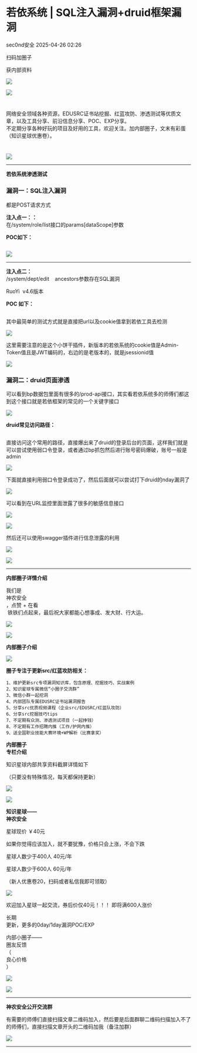#  若依系统 | SQL注入漏洞+druid框架漏洞   
 sec0nd安全   2025-04-26 02:26  
  
扫码加圈子  
  
获内部资料  
  
![](https://mmbiz.qpic.cn/sz_mmbiz_jpg/b7iaH1LtiaKWXLicr9MthUBGib1nvDibDT4r6iaK4cQvn56iako5nUwJ9MGiaXFdhNMurGdFLqbD9Rs3QxGrHTAsWKmc1w/640?wx_fmt=jpeg&from=appmsg "")  
  
  
![](https://mmbiz.qpic.cn/mmbiz_png/b96CibCt70iaaJcib7FH02wTKvoHALAMw4fchVnBLMw4kTQ7B9oUy0RGfiacu34QEZgDpfia0sVmWrHcDZCV1Na5wDQ/640?wx_fmt=png&wxfrom=13&wx_lazy=1&wx_co=1&tp=wxpic "")  
  
  
#   
  
网络安全领域各种资源，EDUSRC证书站挖掘、红蓝攻防、渗透测试等优质文章，以及工具分享、前沿信息分享、POC、EXP分享。  
不定期分享各种好玩的项目及好用的工具，欢迎关注。加内部圈子，文末有彩蛋（知识星球优惠卷）。  
#   
  
  
![](https://mmbiz.qpic.cn/mmbiz_png/iabIwdjuHp2VkevXU9Iiad0pl0dnkk6GmAQNiaqmb1kKX2NGKhaGF7m8UicdyCp9agykgzj7pNN1oEw4b3QLvFbibzQ/640?wx_fmt=png&from=appmsg&wxfrom=13&wx_lazy=1&wx_co=1&tp=wxpic "")  
  
****  
**若依系统渗透测试**  
### 漏洞一：SQL注入漏洞  
  
都是POST请求方式  
  
**注入点一：：**  
在/system/role/list接口的params[dataScope]参数  
  
**POC如下：**  
```
```  
  
![](https://mmbiz.qpic.cn/sz_mmbiz_png/b7iaH1LtiaKWUC10GsvKBwRWhZg09RpU5FL90IMcwGkKPOicsZibh8g5qYyar555prjqN3TynWdxUBMicSsO7QOQ8vQ/640?wx_fmt=png&from=appmsg "")  
  
****  
**注入点二：**  
/system/dept/edit    ancestors参数存在SQL漏洞  
  
RuoYi  v4.6版本  
  
**POC 如下：**  
```
```  
  
  
其中最简单的测试方式就是直接把url以及cookie值拿到若依工具去检测  
  
![](https://mmbiz.qpic.cn/sz_mmbiz_png/b7iaH1LtiaKWUC10GsvKBwRWhZg09RpU5FGUgITCXM1ZtwQxpGFJxOu2pz52BPkUcKq6oRTCIVCByFpgXYGduTNQ/640?wx_fmt=png&from=appmsg "")  
  
  
这里需要注意的是这个小饼干插件，新版本的若依系统的cookie值是Admin-Token值且是JWT编码的，右边的是老版本的，就是jsessionid值  
  
![](https://mmbiz.qpic.cn/sz_mmbiz_png/b7iaH1LtiaKWUC10GsvKBwRWhZg09RpU5F3AhYCS9ycsA34MWEY3NXYic2UNRRDia8rLyKvU9AkXhOTE2rwzFJbQ3g/640?wx_fmt=png&from=appmsg "")  
###   
### 漏洞二：druid页面渗透  
  
可以看到bp数据包里面有很多的/prod-api接口，其实看若依系统多的师傅们都这到这个接口就是若依框架的常见的一个关键字接口  
  
![](https://mmbiz.qpic.cn/sz_mmbiz_png/b7iaH1LtiaKWUC10GsvKBwRWhZg09RpU5FKCDThGKiaPalKWL1OOmIpyV85uIv6Qicd0KHJAWEVIuDzicfJr1MsbGHw/640?wx_fmt=png&from=appmsg "")  
  
  
**druid常见访问路径：**  
```
```  
  
  
直接访问这个常用的路径，直接爆出来了druid的登录后台的页面，这样我们就是可以尝试使用弱口令登录，或者通过bp抓包然后进行账号密码爆破，账号一般是admin  
  
![](https://mmbiz.qpic.cn/sz_mmbiz_png/b7iaH1LtiaKWUC10GsvKBwRWhZg09RpU5FUiaElfCZZWCaQyLbcxd1Be1jhrLlbQxrxmXQ3fdPwu5G4z7Wakr17nw/640?wx_fmt=png&from=appmsg "")  
  
  
下面就直接利用弱口令登录成功了，然后后面就可以尝试打下druid的nday漏洞了  
  
![](https://mmbiz.qpic.cn/sz_mmbiz_png/b7iaH1LtiaKWUC10GsvKBwRWhZg09RpU5FJ5WL3Amt4FdwEW7aJ4Re0e9IlaPaoJwibUS1iabDG9JGNdGmuUKJ05ag/640?wx_fmt=png&from=appmsg "")  
  
  
可以看到在URL监控里面泄露了很多的敏感信息接口  
  
![](https://mmbiz.qpic.cn/sz_mmbiz_png/b7iaH1LtiaKWUC10GsvKBwRWhZg09RpU5FSEWibtY3aO1YwrPNibo5xb7K2YjezToYZPN75lXNTXgCqAnDicIKHRH6w/640?wx_fmt=png&from=appmsg "")  
  
![](https://mmbiz.qpic.cn/sz_mmbiz_png/b7iaH1LtiaKWUC10GsvKBwRWhZg09RpU5Fg9te9T7drPciakg2d6TBQVPXsB6EObzZCU5onW4UdZ7JyP0XpmBZfuQ/640?wx_fmt=png&from=appmsg "")  
  
  
然后还可以使用swagger插件进行信息泄露的利用  
  
![](https://mmbiz.qpic.cn/sz_mmbiz_png/b7iaH1LtiaKWUC10GsvKBwRWhZg09RpU5FdyKZVRGzbHcfwj8aj7eoFiaHYviayqyyLqRBwcwjTfpkypblxvdTOjcA/640?wx_fmt=png&from=appmsg "")  
  
  
![](https://mmbiz.qpic.cn/mmbiz_png/iabIwdjuHp2VkevXU9Iiad0pl0dnkk6GmAQNiaqmb1kKX2NGKhaGF7m8UicdyCp9agykgzj7pNN1oEw4b3QLvFbibzQ/640?wx_fmt=png&from=appmsg&wxfrom=13&wx_lazy=1&wx_co=1&tp=wxpic "")  
  
****  
**内部圈子详情介绍**  
  
我们是  
神农安全  
，点赞 + 在看  
 铁铁们点起来，最后祝大家都能心想事成、发大财、行大运。  
  
![](https://mmbiz.qpic.cn/mmbiz_png/mngWTkJEOYJDOsevNTXW8ERI6DU2dZSH3Wd1AqGpw29ibCuYsmdMhUraS4MsYwyjuoB8eIFIicvoVuazwCV79t8A/640?wx_fmt=png&tp=wxpic&wxfrom=5&wx_lazy=1&wx_co=1 "")  
  
  
  
  
![](https://mmbiz.qpic.cn/sz_mmbiz_gif/MVPvEL7Qg0F0PmZricIVE4aZnhtO9Ap086iau0Y0jfCXicYKq3CCX9qSib3Xlb2CWzYLOn4icaWruKmYMvqSgk1I0Aw/640?wx_fmt=gif&tp=webp&wxfrom=5&wx_lazy=1&wx_co=1 "")  
  
**内部圈子介绍**  
  
  
![](https://mmbiz.qpic.cn/sz_mmbiz_gif/MVPvEL7Qg0F0PmZricIVE4aZnhtO9Ap08Z60FsVfKEBeQVmcSg1YS1uop1o9V1uibicy1tXCD6tMvzTjeGt34qr3g/640?wx_fmt=gif&tp=webp&wxfrom=5&wx_lazy=1&wx_co=1 "")  
  
  
  
**圈子专注于更新src/红蓝攻防相关：**  
  
```
1、维护更新src专项漏洞知识库，包含原理、挖掘技巧、实战案例
2、知识星球专属微信“小圈子交流群”
3、微信小群一起挖洞
4、内部团队专属EDUSRC证书站漏洞报告
5、分享src优质视频课程（企业src/EDUSRC/红蓝队攻防）
6、分享src挖掘技巧tips
7、不定期有众测、渗透测试项目（一起挣钱）
8、不定期有工作招聘内推（工作/护网内推）
9、送全国职业技能大赛环境+WP解析（比赛拿奖）
```  
  
  
  
  
**内部圈子**  
**专栏介绍**  
  
知识星球内部共享资料截屏详情如下  
  
（只要没有特殊情况，每天都保持更新）  
  
![](https://mmbiz.qpic.cn/sz_mmbiz_png/b7iaH1LtiaKWWYcoLuuFqXztiaw8CzfxpMibRSekfPpgmzg6Pn4yH440wEZhQZaJaxJds7olZp5H8Ma4PicQFclzGbQ/640?wx_fmt=png&from=appmsg "")  
  
![](https://mmbiz.qpic.cn/sz_mmbiz_png/b7iaH1LtiaKWWYcoLuuFqXztiaw8CzfxpMibgpeLSDuggy2U7TJWF3h7Af8JibBG0jA5fIyaYNUa2ODeG1r5DoOibAXA/640?wx_fmt=png&from=appmsg "")  
  
  
**知识星球——**  
**神农安全**  
  
星球现价 ￥40元  
  
如果你觉得应该加入，就不要犹豫，价格只会上涨，不会下跌  
  
星球人数少于400人 40元/年  
  
星球人数少于600人 60元/年  
  
（新人优惠卷20，扫码或者私信我即可领取）  
  
![](https://mmbiz.qpic.cn/sz_mmbiz_png/b7iaH1LtiaKWWeuMPBRkPema0jlwibpxWEDJSWyZvtpib5n7NJiaM1lqSeSYeiaKmFrRj7wfHjEWkgTH2zZHiaxKsG2MQ/640?wx_fmt=png&from=appmsg "")  
  
  
欢迎加入星球一起交流，券后价仅40元！！！ 即将满600人涨价  
  
长期  
更新，更多的0day/1day漏洞POC/EXP  
  
  
内部小圈子——  
圈友反馈  
（  
良心价格  
）  
  
![](https://mmbiz.qpic.cn/sz_mmbiz_png/b7iaH1LtiaKWW0s5638ehXF2YQEqibt8Hviaqs0Uv6F4NTNkTKDictgOV445RLkia2rFg6s6eYTSaDunVaRF41qBibY1A/640?wx_fmt=png&from=appmsg "")  
  
![](https://mmbiz.qpic.cn/sz_mmbiz_png/b7iaH1LtiaKWW0s5638ehXF2YQEqibt8HviaRhLXFayW3gyfu2eQDCicyctmplJfuMicVibquicNB3Bjdt0Ukhp8ib1G5aQ/640?wx_fmt=png&from=appmsg "")  
  
  
****  
**神农安全公开交流群**  
  
有需要的师傅们直接扫描文章二维码加入，然后要是后面群聊二维码扫描加入不了的师傅们，直接扫描文章开头的二维码加我（备注加群）  
  
![](https://mmbiz.qpic.cn/sz_mmbiz_jpg/b7iaH1LtiaKWVdr1LG2hibEwnyTTwkbfiamGAFG7vo1UjRY04jHtSPOOXOOyb4dC0M7icXxPBvTVm3JicRZ5ncECp63A/640?wx_fmt=jpeg&from=appmsg "")  
  
****  
    
```
```  
  
